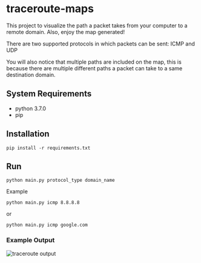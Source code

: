 # traceroute-maps
This project to visualize the path a packet takes from your computer to a remote domain. Also, enjoy the map generated!

There are two supported protocols in which packets can be sent: ICMP and UDP

You will also notice that multiple paths are included on the map, this is because there are multiple different paths a packet can take to a same destination domain. 


## System Requirements
- python 3.7.0
- pip


## Installation

```
pip install -r requirements.txt
```

## Run

```
python main.py protocol_type domain_name
```

Example

```
python main.py icmp 8.8.8.8
```

or 

```
python main.py icmp google.com
```

### Example Output
![traceroute output](images/traceroute_map_example.png)

